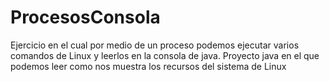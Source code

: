 # ProcesosConsola
Ejercicio en el cual por medio de un proceso podemos ejecutar varios comandos de Linux y leerlos en la consola de java.
Proyecto java en el que podemos leer como nos muestra los recursos del sistema de Linux
